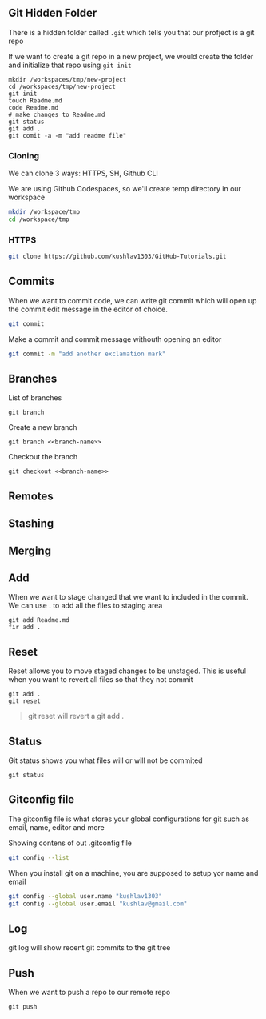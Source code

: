 ## Git Hidden Folder

There is a hidden folder called `.git` which tells you that our profject is a git repo

If we want to create a git repo in a new project, we would create the folder and initialize that repo using `git init`

```
mkdir /workspaces/tmp/new-project
cd /workspaces/tmp/new-project
git init
touch Readme.md
code Readme.md
# make changes to Readme.md
git status
git add .
git comit -a -m "add readme file"
```

### Cloning

We can clone 3 ways: HTTPS, SH, Github CLI

We are using Github Codespaces, so we'll create temp directory in our workspace

```sh
mkdir /workspace/tmp
cd /workspace/tmp
```

### HTTPS

```sh
git clone https://github.com/kushlav1303/GitHub-Tutorials.git
```

## Commits

When we want to commit code, we can write git commit which will open up the commit edit message in the editor of choice.

```sh
git commit
```

Make a commit and commit message withouth opening an editor

```sh
git commit -m "add another exclamation mark"
```

## Branches

List of branches
```
git branch
```

Create a new branch
```
git branch <<branch-name>>
```

Checkout the branch
```
git checkout <<branch-name>>
```

## Remotes

## Stashing

## Merging

## Add

When we want to stage changed that we want to included in the commit.
We can use . to add all the files to staging area

```
git add Readme.md
fir add .
```

## Reset

Reset allows you to move staged changes to be unstaged.
This is useful when you want to revert all files so that they not commit 

```
git add .
git reset
```

> git reset will revert a git add .

## Status

Git status shows you what files will or will not be commited

```
git status
```

## Gitconfig file

The gitconfig file is what stores your global configurations for git such as email, name, editor and more

Showing contens of out .gitconfig file

```sh
git config --list
```

When you install git on a machine, you are supposed to setup yor name and email

```sh
git config --global user.name "kushlav1303"
git config --global user.email "kushlav@gmail.com"
```

## Log

git log will show recent git commits to the git tree

## Push

When we want to push a repo to our remote repo

```
git push
```